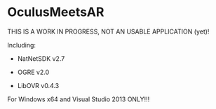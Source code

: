 OculusMeetsAR
=============

THIS IS A WORK IN PROGRESS, NOT AN USABLE APPLICATION (yet)!

Including:

- NatNetSDK v2.7

- OGRE v2.0

- LibOVR v0.4.3


For Windows x64 and Visual Studio 2013 ONLY!!!